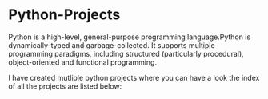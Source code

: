 # Python-Projects

Python is a high-level, general-purpose programming language.Python is dynamically-typed and garbage-collected. It supports multiple programming paradigms, including structured (particularly procedural), object-oriented and functional programming.

I have created mutliple python projects where you can have a look 
the index of all the projects are listed below:

